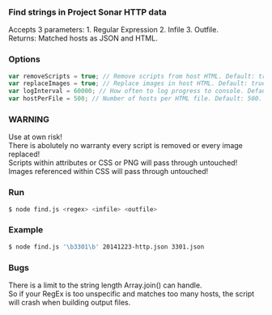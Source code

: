 ### Find strings in Project Sonar HTTP data ###

Accepts 3 parameters: 1. Regular Expression 2. Infile 3. Outfile.<br>
Returns: Matched hosts as JSON and HTML.

### Options ###

```js
var removeScripts = true; // Remove scripts from host HTML. Default: true.
var replaceImages = true; // Replace images in host HTML. Default: true.
var logInterval = 60000; // How often to log progress to console. Default: 60000.
var hostPerFile = 500; // Number of hosts per HTML file. Default: 500.
```

### WARNING ###

Use at own risk!<br>
There is abolutely no warranty every script is removed or every image replaced!<br>
Scripts within attributes or CSS or PNG will pass through untouched!<br>
Images referenced within CSS will pass through untouched!

### Run ###

```bash
$ node find.js <regex> <infile> <outfile>
```

### Example ###

```bash
$ node find.js '\b3301\b' 20141223-http.json 3301.json
```

### Bugs ###

There is a limit to the string length Array.join() can handle.<br>
So if your RegEx is too unspecific and matches too many hosts, the script will crash when building output files.